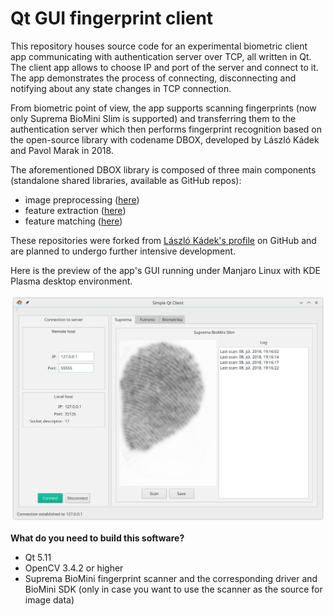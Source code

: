 # Qt GUI fingerprint client
This repository houses source code for an experimental biometric client app communicating with authentication server over TCP, all written in Qt. The client app allows to choose IP and port of the server and connect to it. The app demonstrates the process of connecting, disconnecting and notifying about any state changes in TCP connection.

From biometric point of view, the app supports scanning fingerprints (now only Suprema BioMini Slim is supported) and transferring them to the authentication server which then performs fingerprint recognition based on the open-source library with codename DBOX, developed by László Kádek and Pavol Marak in 2018. 

The aforementioned DBOX library is composed of three main components (standalone shared libraries, available as GitHub repos):
 * image preprocessing ([here](https://github.com/pavolmarak/Preprocessing))
 * feature extraction ([here](https://github.com/pavolmarak/Extraction))
 * feature matching ([here](https://github.com/pavolmarak/Matcher))
 
These repositories were forked from [László Kádek's profile](https://github.com/stupel) on GitHub and are planned to undergo further intensive development. 

Here is the preview of the app's GUI running under Manjaro Linux with KDE Plasma desktop environment.

![client-app-gui](client_app.png)

**What do you need to build this software?**

* Qt 5.11
* OpenCV 3.4.2 or higher
* Suprema BioMini fingerprint scanner and the corresponding driver and BioMini SDK (only in case you want to use the scanner as the source for image data) 
